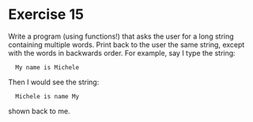 # Exercise 15

Write a program (using functions!) that asks the user for a long string containing multiple words. Print back to the user the same string, except with the words in backwards order. For example, say I type the string:

      My name is Michele
Then I would see the string:

      Michele is name My
shown back to me.